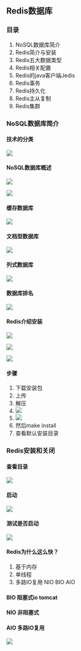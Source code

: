 ## Redis数据库

### 目录

1. NoSQL数据库简介
2. Redis简介与安装
3. Redis五大数据类型
4. Redis相关配置
5. Redis的java客户端Jedis
6. Redis事务
7. Redis持久化
8. Redis主从复制
9. Redis集群

### NoSQL数据库简介

#### 技术的分类

![](pic/1.png)

#### NoSQL数据库概述

![](pic/2.png)

![](pic/3.png)

#### 缓存数据库

![](pic/4.png)

#### 文档型数据库

![](pic/5.png)

#### 列式数据库

![](pic/6.png)

#### 数据库排名

![](pic/7.png)

#### Redis介绍安装

![](pic/8.png)

![](pic/9.png)

![](pic/10.png)

#### 步骤

1. 下载安装包
2. 上传
3. 解压
4. ![](pic/11.png)
5. ![](pic/12.png)
6. 然后make install
7. 查看默认安装目录

### Redis安装和关闭

#### 查看目录

![](pic/13.png)

#### 启动

![](pic/14.png)

#### 测试是否启动

![](pic/15、.png)

#### Redis为什么这么快？

1. 基于内存
2. 单线程
3. 多路IO复用 NIO BIO AIO

#### BIO  阻塞式io  tomcat

#### NIO  非阻塞式

#### AIO  多路IO复用

![](../鲁班学院面试直播/pic/33.png)